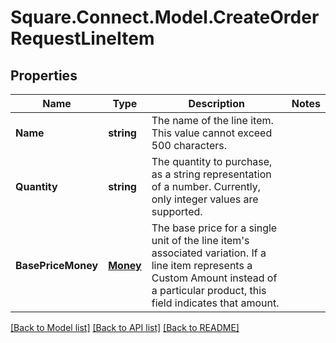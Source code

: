 # Square.Connect.Model.CreateOrderRequestLineItem
## Properties

Name | Type | Description | Notes
------------ | ------------- | ------------- | -------------
**Name** | **string** | The name of the line item. This value cannot exceed 500 characters. | 
**Quantity** | **string** | The quantity to purchase, as a string representation of a number. Currently, only integer values are supported. | 
**BasePriceMoney** | [**Money**](Money.md) | The base price for a single unit of the line item&#39;s associated variation. If a line item represents a Custom Amount instead of a particular product, this field indicates that amount. | 



[[Back to Model list]](../README.md#documentation-for-models) [[Back to API list]](../README.md#documentation-for-api-endpoints) [[Back to README]](../README.md)


